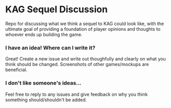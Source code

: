 # KAG Sequel Discussion

Repo for discussing what we think a sequel to KAG could look like, with the ultimate goal of providing a foundation of player opinions and thoughts to whoever ends up building the game.

### I have an idea! Where can I write it?
Great! Create a new issue and write out thoughfully and clearly on what you think should be changed. Screenshots of other games/mockups are beneficial.

### I don't like someone's ideas...
Feel free to reply to any issues and give feedback on why you think something should/shouldn't be added.
